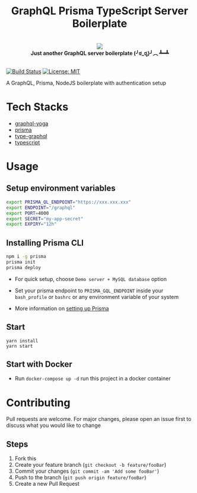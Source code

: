 <h1 align="center"><strong>GraphQL Prisma TypeScript Server Boilerplate</strong></h1>

<br />

<div align="center"><img src="https://imgur.com/1MfnLVl.png" /></div>

<div align="center"><strong>Just another GraphQL server boilerplate (╯ಠ_ರೃ)╯︵ ┻━┻</strong></div>

<br />

[![Build Status](https://travis-ci.org/ngshiheng/graphql-prisma-typescript.svg?branch=master)](https://travis-ci.org/ngshiheng/graphql-prisma-typescript)
[![License: MIT](https://img.shields.io/badge/License-MIT-green.svg)](https://github.com/ngshiheng/graphql-prisma-typescript/blob/master/LICENSE)

A GraphQL, Prisma, NodeJS boilerplate with authentication setup

# Tech Stacks

-   [graphql-yoga](https://github.com/prisma-labs/graphql-yoga)
-   [prisma](https://github.com/prisma/prisma)
-   [type-graphql](https://typegraphql.ml/)
-   [typescript](https://www.typescriptlang.org/)

# Usage

## Setup environment variables

```bash
export PRISMA_QL_ENDPOINT="https://xxx.xxx.xxx"
export ENDPOINT="/graphql"
export PORT=4000
export SECRET="my-app-secret"
export EXPIRY="12h"
```

## Installing Prisma CLI

```bash
npm i -g prisma
prisma init
prisma deploy
```

-   For quick setup, choose `Demo server + MySQL database` option

-   Set your prisma endpoint to `PRISMA_GQL_ENDPOINT` inside your `bash_profile` or `bashrc` or any environment variable of your system
-   More information on [setting up Prisma](https://www.prisma.io/docs/get-started/01-setting-up-prisma-new-database-JAVASCRIPT-a002/)

## Start

```
yarn install
yarn start
```

## Start with Docker

-   Run `docker-compose up -d` run this project in a docker container

# Contributing

Pull requests are welcome. For major changes, please open an issue first to discuss what you would like to change

## Steps

1. Fork this
2. Create your feature branch (`git checkout -b feature/fooBar`)
3. Commit your changes (`git commit -am 'Add some fooBar'`)
4. Push to the branch (`git push origin feature/fooBar`)
5. Create a new Pull Request
